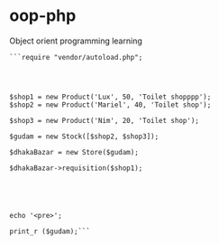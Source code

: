 # oop-php
Object orient programming learning

    ```require "vendor/autoload.php";

   


    $shop1 = new Product('Lux', 50, 'Toilet shopppp');
    $shop2 = new Product('Mariel', 40, 'Toilet shop');

    $shop3 = new Product('Nim', 20, 'Toilet shop');

    $gudam = new Stock([$shop2, $shop3]);

    $dhakaBazar = new Store($gudam);

    $dhakaBazar->requisition($shop1);





    echo '<pre>';

    print_r ($gudam);```
